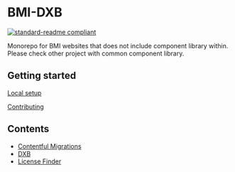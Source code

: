 # BMI-DXB

[![standard-readme compliant](https://img.shields.io/badge/readme%20style-standard-brightgreen.svg?style=flat-square)](https://github.com/RichardLitt/standard-readme)

Monorepo for BMI websites that does not include component library within. Please check other project with common component library.

## Getting started

[Local setup](doc/local-setup.md)

[Contributing](CONTRIBUTING.md)

## Contents

- [Contentful Migrations](doc/contentful-migrations.md)
- [DXB](applications/dxb/README.md)
- [License Finder](doc/license-finder.md)
